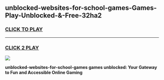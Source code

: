 
## unblocked-websites-for-school-games-Games-Play-Unblocked-&-Free-32ha2
<h3>
<a href="https://premium76.site?title=unblocked-websites-for-school-games&ref=24A">CLICK TO PLAY</a></h3>
<hr>

<h3>
<a href="https://premium76.site?title=unblocked-websites-for-school-games&ref=24A">CLICK 2 PLAY</a>
  
</h3>

<a href="https://premium76.site?title=unblocked-websites-for-school-games&ref=24A"><img src="https://clearcache.store/games.png"></a>


**unblocked-websites-for-school-games games unblocked: Your Gateway to Fun and Accessible Online Gaming**
